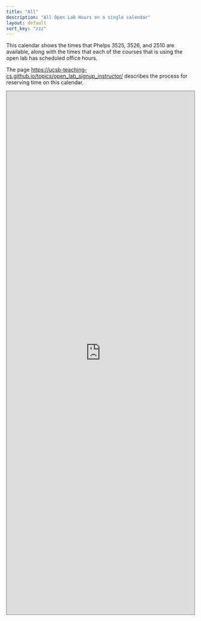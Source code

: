 ```yaml
---
title: "All"
description: "All Open Lab Hours on a single calendar"
layout: default
sort_key: "zzz"
---
```


<style>
     iframe { width: 100%; height: 1400px; }
</style>

This calendar shows the times that Phelps 3525, 3526, and 2510 are available, along with the times that each of the courses that is using the open lab has scheduled office hours.

The page <https://ucsb-teaching-cs.github.io/topics/open_lab_signup_instructor/> describes the process for reserving time on this calendar.


<iframe src="https://calendar.google.com/calendar/embed?height=600&wkst=1&bgcolor=%23ffffff&ctz=America%2FLos_Angeles&mode=WEEK&src=Y19jNzc4ODQ5M2QyZTQyNDk5MmM1YTIzOTNkZWYzMTY2MmJiMmNjYzM5Y2NkMDNlNTFkYTYxNTEwZjk2NWY3MWUzQGdyb3VwLmNhbGVuZGFyLmdvb2dsZS5jb20&src=Y182M2I1OTk2ZTYwMzk0YjZhM2IxNzEwYWQxMzMyOTAxZmZlNDRhN2VlOGY1NzdhY2VlNWY5OGViOTU2ZGZiNWNiQGdyb3VwLmNhbGVuZGFyLmdvb2dsZS5jb20&src=Y180MmFlNDVlNzg3NjE3M2MzYzUzYjc0YjY5OWM2YjE0MWVmMzMxNzBmM2M4YmE3ZjE0MzZhNmI5N2JiOWY1ZGE1QGdyb3VwLmNhbGVuZGFyLmdvb2dsZS5jb20&color=%239E69AF&color=%23AD1457&color=%233F51B5" style="border:solid 1px #777" width="800" height="600" frameborder="0" scrolling="no"></iframe>
